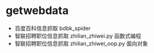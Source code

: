 # getwebdata

 * 百度百科信息抓取 bdbk_spider 
 * 智联招聘职位信息抓取 zhilian_zhiwei.py 函数式编程
 * 智联招聘职位信息抓取 zhilian_zhiwei_oop.py 面向对象